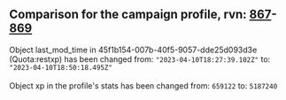 ## Comparison for the campaign profile, rvn: [867](https://github.com/PRO100KatYT/FortniteProfileRevisions/tree/main/profiles/campaign/867%20campaign.json)-[869](https://github.com/PRO100KatYT/FortniteProfileRevisions/tree/main/profiles/campaign/869%20campaign.json)

Object last_mod_time in 45f1b154-007b-40f5-9057-dde25d093d3e (Quota:restxp) has been changed from: `"2023-04-10T18:27:39.102Z"` to: `"2023-04-10T18:50:18.495Z"`
<br><br>
Object xp in the profile's stats has been changed from: `659122` to: `5187240`
<br><br>
